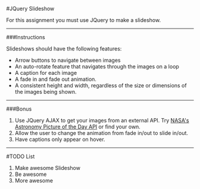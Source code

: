#JQuery Slideshow

For this assignment you must use JQuery to make a slideshow.

------

###Instructions

Slideshows should have the following features:

 - Arrow buttons to navigate between images
 - An auto-rotate feature that navigates through the images on a loop
 - A caption for each image
 - A fade in and fade out animation.
 - A consistent height and width, regardless of the size or dimensions of the images being shown.

------

###Bonus
1. Use JQuery AJAX to get your images from an external API. Try [NASA's Astronomy Picture of the Day API](https://api.nasa.gov/api.html#apod) or find your own.
2. Allow the user to change the animation from fade in/out to slide in/out.
3. Have captions only appear on hover.

------

#TODO List
1. Make awesome Slideshow
2. Be awesome
3. More awesome
